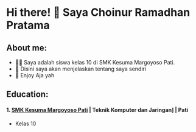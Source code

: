 # Hi there! 👋 Saya Choinur Ramadhan Pratama 

## About me:
- 🧑‍🎓 Saya adalah siswa kelas 10 di SMK Kesuma Margoyoso Pati.
- 🌱 Disini saya akan menjelaskan tentang saya sendiri
- 💬 Enjoy Aja yah
## Education:

#### 1. [SMK Kesuma Margoyoso Pati]([https://smkkesumamargoyoso.sch.id/) | Teknik Komputer dan Jaringan] | Pati
   - Kelas 10
